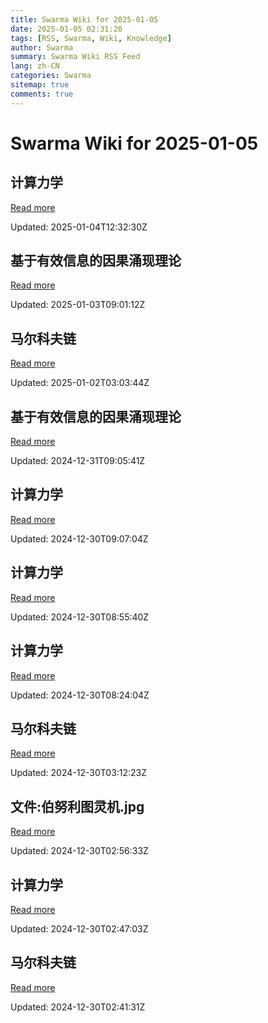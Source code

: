 ```yaml
---
title: Swarma Wiki for 2025-01-05
date: 2025-01-05 02:31:20
tags: [RSS, Swarma, Wiki, Knowledge]
author: Swarma
summary: Swarma Wiki RSS Feed
lang: zh-CN
categories: Swarma
sitemap: true
comments: true
---
```


# Swarma Wiki for 2025-01-05

## 计算力学
[Read more](https://wiki.swarma.org/index.php?title=%E8%AE%A1%E7%AE%97%E5%8A%9B%E5%AD%A6&diff=40922&oldid=40902)

Updated: 2025-01-04T12:32:30Z

## 基于有效信息的因果涌现理论
[Read more](https://wiki.swarma.org/index.php?title=%E5%9F%BA%E4%BA%8E%E6%9C%89%E6%95%88%E4%BF%A1%E6%81%AF%E7%9A%84%E5%9B%A0%E6%9E%9C%E6%B6%8C%E7%8E%B0%E7%90%86%E8%AE%BA&diff=40920&oldid=40903)

Updated: 2025-01-03T09:01:12Z

## 马尔科夫链
[Read more](https://wiki.swarma.org/index.php?title=%E9%A9%AC%E5%B0%94%E7%A7%91%E5%A4%AB%E9%93%BE&diff=40918&oldid=40893)

Updated: 2025-01-02T03:03:44Z

## 基于有效信息的因果涌现理论
[Read more](https://wiki.swarma.org/index.php?title=%E5%9F%BA%E4%BA%8E%E6%9C%89%E6%95%88%E4%BF%A1%E6%81%AF%E7%9A%84%E5%9B%A0%E6%9E%9C%E6%B6%8C%E7%8E%B0%E7%90%86%E8%AE%BA&diff=40903&oldid=40849)

Updated: 2024-12-31T09:05:41Z

## 计算力学
[Read more](https://wiki.swarma.org/index.php?title=%E8%AE%A1%E7%AE%97%E5%8A%9B%E5%AD%A6&diff=40902&oldid=40901)

Updated: 2024-12-30T09:07:04Z

## 计算力学
[Read more](https://wiki.swarma.org/index.php?title=%E8%AE%A1%E7%AE%97%E5%8A%9B%E5%AD%A6&diff=40901&oldid=40900)

Updated: 2024-12-30T08:55:40Z

## 计算力学
[Read more](https://wiki.swarma.org/index.php?title=%E8%AE%A1%E7%AE%97%E5%8A%9B%E5%AD%A6&diff=40900&oldid=40888)

Updated: 2024-12-30T08:24:04Z

## 马尔科夫链
[Read more](https://wiki.swarma.org/index.php?title=%E9%A9%AC%E5%B0%94%E7%A7%91%E5%A4%AB%E9%93%BE&diff=40893&oldid=40887)

Updated: 2024-12-30T03:12:23Z

## 文件:伯努利图灵机.jpg
[Read more](https://wiki.swarma.org/index.php?title=%E6%96%87%E4%BB%B6:%E4%BC%AF%E5%8A%AA%E5%88%A9%E5%9B%BE%E7%81%B5%E6%9C%BA.jpg&diff=40889&oldid=0)

Updated: 2024-12-30T02:56:33Z

## 计算力学
[Read more](https://wiki.swarma.org/index.php?title=%E8%AE%A1%E7%AE%97%E5%8A%9B%E5%AD%A6&diff=40888&oldid=40842)

Updated: 2024-12-30T02:47:03Z

## 马尔科夫链
[Read more](https://wiki.swarma.org/index.php?title=%E9%A9%AC%E5%B0%94%E7%A7%91%E5%A4%AB%E9%93%BE&diff=40887&oldid=40872)

Updated: 2024-12-30T02:41:31Z

